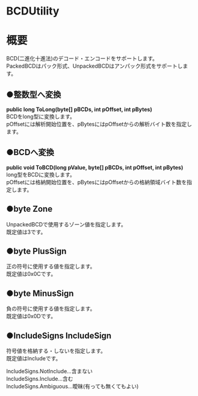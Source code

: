 # BCDUtility
**概要**
==========
BCD(二進化十進法)のデコード・エンコードをサポートします。  
PackedBCDはパック形式、UnpackedBCDはアンパック形式をサポートします。  

●**整数型へ変換**
------
**public long ToLong(byte[] pBCDs, int pOffset, int pBytes)**  
BCDをlong型に変換します。  
pOffsetには解析開始位置を、pBytesにはpOffsetからの解析バイト数を指定します。  

●**BCDへ変換**
------
**public void ToBCD(long pValue, byte[] pBCDs, int pOffset, int pBytes)**  
long型をBCDに変換します。  
pOffsetには格納開始位置を、pBytesにはpOffsetからの格納領域バイト数を指定します。  

●**byte Zone**
------
UnpackedBCDで使用するゾーン値を指定します。  
既定値は3です。  

●**byte PlusSign**
------
正の符号に使用する値を指定します。  
既定値は0x0Cです。  

●**byte MinusSign**
------
負の符号に使用する値を指定します。  
既定値は0x0Dです。  

●**IncludeSigns IncludeSign**
------
符号値を格納する・しないを指定します。  
既定値はIncludeです。  

IncludeSigns.NotInclude…含まない  
IncludeSigns.Include…含む  
IncludeSigns.Ambiguous…曖昧(有っても無くてもよい)  
